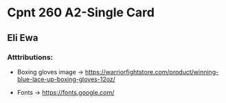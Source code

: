 # Cpnt 260 A2-Single Card

## Eli Ewa

### Atttributions:

- Boxing gloves image -> https://warriorfightstore.com/product/winning-blue-lace-up-boxing-gloves-12oz/

- Fonts -> https://fonts.google.com/